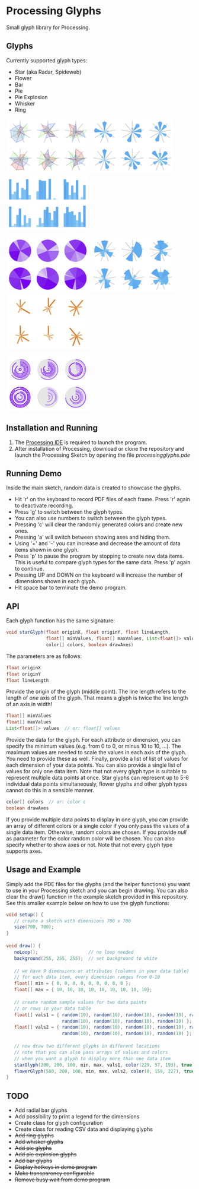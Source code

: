 # Processing Glyphs

Small glyph library for Processing.

## Glyphs

Currently supported glyph types:

   * Star (aka Radar, Spideweb)
   * Flower
   * Bar
   * Pie
   * Pie Explosion
   * Whisker
   * Ring 

<img src="https://github.com/dkammer/processingglyphs/raw/master/starglyphs.png" alt="Star Glyphs" height="150"> <img src="https://github.com/dkammer/processingglyphs/raw/master/flowerglyphs.png" alt="Flower Glyphs" height="150"> <img src="https://github.com/dkammer/processingglyphs/raw/master/barglyphs.png" alt="Bar Glyphs" height="150">

<img src="https://github.com/dkammer/processingglyphs/raw/master/pieglyphs.png" alt="Pie Glyphs" height="150"> <img src="https://github.com/dkammer/processingglyphs/raw/master/pieexplosionglyphs.png" alt="Pie Explosion Glyphs" height="150"> <img src="https://github.com/dkammer/processingglyphs/raw/master/whiskerglyphs.png" alt="Whisker Glyphs" height="150">

<img src="https://github.com/dkammer/processingglyphs/raw/master/ringglyphs.png" alt="Ring Glyphs" height="150">

## Installation and Running

1. The [Processing IDE](https://processing.org/download/) is required to launch the program. 
2. After installation of Processing, download or clone the repository and launch the Processing Sketch by opening the file _processingglyphs.pde_

## Running Demo

Inside the main sketch, random data is created to showcase the glyphs. 

   * Hit 'r' on the keyboard to record PDF files of each frame. Press 'r' again to deactivate recording. 
   * Press 'g' to switch between the glyph types. 
   * You can also use numbers to switch between the glyph types.
   * Pressing 'c' will clear the randomly generated colors and create new ones.
   * Pressing 'a' will switch between showing axes and hiding them. 
   * Using '+' and '-' you can increase and decrease the amount of data items shown in one glyph. 
   * Press 'p' to pause the program by stopping to create new data items. This is useful to compare glyph types for the same data. Press 'p' again to continue.
   * Pressing UP and DOWN on the keyboard will increase the number of dimensions shown in each glyph.
   * Hit space bar to terminate the demo program.

## API

Each glyph function has the same signature:

```java
void starGlyph(float originX, float originY, float lineLength, 
               float[] minValues, float[] maxValues, List<float[]> values, 
               color[] colors, boolean drawAxes)
```

The parameters are as follows:

```java
float originX
float originY
float lineLength
````

Provide the origin of the glyph (middle point). The line length refers to the length of _one_ axis of the glyph. That means a glyph is twice the line length of an axis in width!

```java
float[] minValues
float[] maxValues
List<float[]> values  // or: float[] values
````

Provide the data for the glyph. For each attribute or dimension, you can specify the minimum values (e.g. from 0 to 0, or minus 10 to 10, ...). The maximum values are needed to scale the values in each axis of the glyph. You need to provide these as well. Finally, provide a list of list of values for each dimension of your data points. You can also provide a single list of values for only one data item. Note that not every glyph type is suitable to represent multiple data points at once. Star glyphs can represent up to 5-6 individual data points simultaneously, flower glyphs and other glyph types cannot do this in a sensible manner.

```java
color[] colors  // or: color c
boolean drawAxes
```

If you provide multiple data points to display in one glyph, you can provide an array of different colors or a single color if you only pass the values of a single data item. Otherwise, random colors are chosen. If you provide *null* as parameter for the color random color will be chosen. You can also specify whether to show axes or not. Note that not every glyph type supports axes.

## Usage and Example

Simply add the PDE files for the glyphs (and the helper functions) you want to use in your Processing sketch and you can begin drawing. You can also clear the draw() function in the example sketch provided in this repository. See this smaller example below on how to use the glyph functions:

```java
void setup() { 
   // create a sketch with dimensions 700 x 700  
   size(700, 700);
}

void draw() {
   noLoop();                   // no loop needed
   background(255, 255, 255);  // set background to white

   // we have 9 dimensions or attributes (columns in your data table) 
   // for each data item, every dimension ranges from 0-10
   float[] min = { 0, 0, 0, 0, 0, 0, 0, 0, 0 };
   float[] max = { 10, 10, 10, 10, 10, 10, 10, 10, 10};  

   // create random sample values for two data points 
   // or rows in your data table
   float[] vals1 = { random(10), random(10), random(10), random(10), random(10), 
                     random(10), random(10), random(10), random(10) };
   float[] vals2 = { random(10), random(10), random(10), random(10), random(10), 
                     random(10), random(10), random(10), random(10) };

   // now draw two different glyphs in different locations
   // note that you can also pass arrays of values and colors
   // when you want a glyph to display more than one data item
   starGlyph(200, 200, 100, min, max, vals1, color(229, 57, 193), true);
   flowerGlyph(500, 200, 100, min, max, vals2, color(0, 159, 227), true);
}
```

## TODO

  * Add radial bar glyphs
  * Add possibility to print a legend for the dimensions
  * Create class for glyph configuration
  * Create class for reading CSV data and displaying glyphs
  * <strike>Add ring glyphs</strike>
  * <strike>Add whisker glyphs</strike>
  * <strike>Add pie glyphs</strike>
  * <strike>Add pie explosion glyphs</strike>
  * <strike>Add bar glyphs</strike>
  * <strike>Display hotkeys in demo program</strike>
  * <strike>Make transparency configurable</strike>
  * <strike>Remove busy wait from demo program</strike>